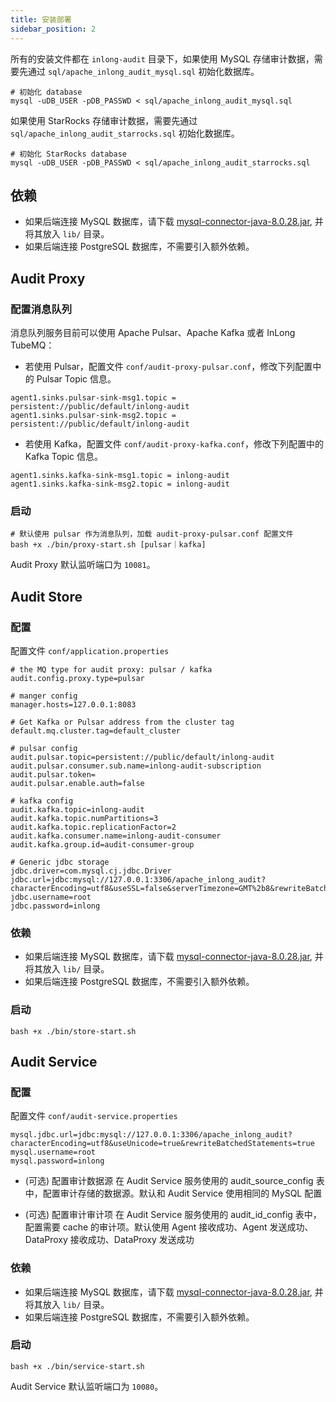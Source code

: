 ```yaml
---
title: 安装部署
sidebar_position: 2
---
```


所有的安装文件都在 `inlong-audit` 目录下，如果使用 MySQL 存储审计数据，需要先通过 `sql/apache_inlong_audit_mysql.sql` 初始化数据库。
```shell
# 初始化 database
mysql -uDB_USER -pDB_PASSWD < sql/apache_inlong_audit_mysql.sql
```

如果使用 StarRocks 存储审计数据，需要先通过 `sql/apache_inlong_audit_starrocks.sql` 初始化数据库。
```shell
# 初始化 StarRocks database
mysql -uDB_USER -pDB_PASSWD < sql/apache_inlong_audit_starrocks.sql
```
  
## 依赖
- 如果后端连接 MySQL 数据库，请下载 [mysql-connector-java-8.0.28.jar](https://repo1.maven.org/maven2/mysql/mysql-connector-java/8.0.28/mysql-connector-java-8.0.28.jar), 并将其放入 `lib/` 目录。
- 如果后端连接 PostgreSQL 数据库，不需要引入额外依赖。

## Audit Proxy
### 配置消息队列
消息队列服务目前可以使用 Apache Pulsar、Apache Kafka 或者 InLong TubeMQ：

- 若使用 Pulsar，配置文件 `conf/audit-proxy-pulsar.conf`，修改下列配置中的 Pulsar Topic 信息。

```shell
agent1.sinks.pulsar-sink-msg1.topic = persistent://public/default/inlong-audit
agent1.sinks.pulsar-sink-msg2.topic = persistent://public/default/inlong-audit
```

- 若使用 Kafka，配置文件 `conf/audit-proxy-kafka.conf`，修改下列配置中的 Kafka Topic 信息。

```shell
agent1.sinks.kafka-sink-msg1.topic = inlong-audit
agent1.sinks.kafka-sink-msg2.topic = inlong-audit
```

### 启动
```shell
# 默认使用 pulsar 作为消息队列，加载 audit-proxy-pulsar.conf 配置文件
bash +x ./bin/proxy-start.sh [pulsar｜kafka]
```
Audit Proxy 默认监听端口为 `10081`。

## Audit Store
### 配置
配置文件 `conf/application.properties`

```properties
# the MQ type for audit proxy: pulsar / kafka
audit.config.proxy.type=pulsar

# manger config
manager.hosts=127.0.0.1:8083

# Get Kafka or Pulsar address from the cluster tag
default.mq.cluster.tag=default_cluster

# pulsar config
audit.pulsar.topic=persistent://public/default/inlong-audit
audit.pulsar.consumer.sub.name=inlong-audit-subscription
audit.pulsar.token=
audit.pulsar.enable.auth=false

# kafka config
audit.kafka.topic=inlong-audit
audit.kafka.topic.numPartitions=3
audit.kafka.topic.replicationFactor=2
audit.kafka.consumer.name=inlong-audit-consumer
audit.kafka.group.id=audit-consumer-group

# Generic jdbc storage
jdbc.driver=com.mysql.cj.jdbc.Driver
jdbc.url=jdbc:mysql://127.0.0.1:3306/apache_inlong_audit?characterEncoding=utf8&useSSL=false&serverTimezone=GMT%2b8&rewriteBatchedStatements=true&allowMultiQueries=true&zeroDateTimeBehavior=CONVERT_TO_NULL
jdbc.username=root
jdbc.password=inlong
```

### 依赖
- 如果后端连接 MySQL 数据库，请下载 [mysql-connector-java-8.0.28.jar](https://repo1.maven.org/maven2/mysql/mysql-connector-java/8.0.26/mysql-connector-java-8.0.28.jar), 并将其放入 `lib/` 目录。
- 如果后端连接 PostgreSQL 数据库，不需要引入额外依赖。

### 启动
```shell
bash +x ./bin/store-start.sh
```

## Audit Service
### 配置
配置文件 `conf/audit-service.properties`
```properties
mysql.jdbc.url=jdbc:mysql://127.0.0.1:3306/apache_inlong_audit?characterEncoding=utf8&useUnicode=true&rewriteBatchedStatements=true
mysql.username=root
mysql.password=inlong
```
- (可选) 配置审计数据源
在 Audit Service 服务使用的 audit_source_config 表中，配置审计存储的数据源。默认和 Audit Service 使用相同的 MySQL 配置

- (可选) 配置审计审计项
在 Audit Service 服务使用的 audit_id_config 表中，配置需要 cache 的审计项。默认使用 Agent 接收成功、Agent 发送成功、DataProxy 接收成功、DataProxy 发送成功

### 依赖
- 如果后端连接 MySQL 数据库，请下载 [mysql-connector-java-8.0.28.jar](https://repo1.maven.org/maven2/mysql/mysql-connector-java/8.0.26/mysql-connector-java-8.0.28.jar), 并将其放入 `lib/` 目录。
- 如果后端连接 PostgreSQL 数据库，不需要引入额外依赖。

### 启动
```shell
bash +x ./bin/service-start.sh
```
Audit Service 默认监听端口为 `10080`。